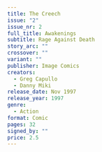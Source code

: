 ```yaml
---
title: The Creech
issue: "2"
issue_nr: 2
full_title: Awakenings
subtitle: Rage Against Death
story_arc: ""
crossover: ""
variant: ""
publisher: Image Comics
creators:
  - Greg Capullo
  - Danny Miki
release_date: Nov 1997
release_year: 1997
genre:
  - Action
format: Comic
pages: 32
signed_by: ""
price: 2.5
---
```

